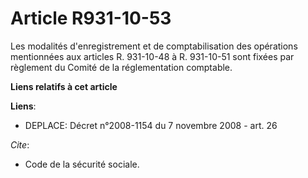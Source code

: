 # Article R931-10-53

Les modalités d'enregistrement et de comptabilisation des opérations mentionnées aux articles R. 931-10-48 à R. 931-10-51
sont fixées par règlement du Comité de la réglementation comptable.

**Liens relatifs à cet article**

**Liens**:

  - DEPLACE: Décret n°2008-1154 du 7 novembre 2008 - art. 26

_Cite_:

  - Code de la sécurité sociale.
